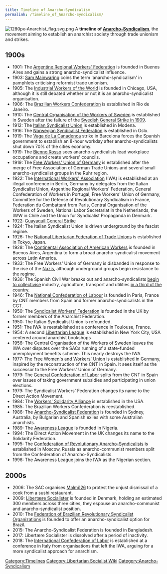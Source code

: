 ```yaml
---
title: Timeline of Anarcho-Syndicalism
permalink: /Timeline_of_Anarcho-Syndicalism/
---
```


![](1280px-Anarchist_flag.svg.png "1280px-Anarchist_flag.svg.png") A
**timeline of [Anarcho-Syndicalism](Anarcho-Syndicalism.md "wikilink")**,
the movement aiming to establish an anarchist society through trade
unionism and strikes.

## 1900s

- 1901: The [Argentine Regional Workers'
  Federation](Argentine_Regional_Workers'_Federation.md "wikilink") is
  founded in Buenos Aires and gains a strong anarcho-syndicalist
  influence.
- 1903: [Sam Mainwaring](Sam_Mainwaring.md "wikilink") coins the term
  'anarcho-syndicalism' in pamphlets criticising reformist trade
  unionism.
- 1905: The [Industrial Workers of the
  World](Industrial_Workers_of_the_World.md "wikilink") is founded in
  Chicago, USA, although it is still debated whether or not it is an
  anarcho-syndicalist organisation.
- 1906: The [Brazilian Workers
  Confederation](Brazilian_Workers_Confederation.md "wikilink") is
  established in Rio de Janeiro.
- 1910: The [Central Organisation of the Workers of
  Sweden](Central_Organisation_of_the_Workers_of_Sweden.md "wikilink") is
  established in Sweden after the failure of the [Swedish General Strike
  in 1909](Swedish_General_Strike_(1909).md "wikilink").
- 1912: The [Italian Syndicalist
  Union](Italian_Syndicalist_Union.md "wikilink") is established in Modena.
- 1916: The [Norwegian Syndicalist
  Federation](Norwegian_Syndicalist_Federation.md "wikilink") is
  established in Oslo.
- 1919: The [Vaga de La Canadenca](Vaga_de_La_Canadenca.md "wikilink")
  strike in Barcelona forces the Spanish government to establish an
  8-hour workday after anarcho-syndicalists shut down 70% of the cities
  economy.
- 1919: The [Bienno Rosso](Bienno_Rosso.md "wikilink") sees
  anarcho-syndicalists lead workplace occupations and create workers'
  councils.
- 1919: The [Free Workers' Union of
  Germany](Free_Workers'_Union_of_Germany.md "wikilink") is established
  after the merge of Free Association of German Trade Unions and several
  small anarcho-syndicalist groups in the Ruhr region.
- 1922: The [International Workers'
  Association](International_Workers'_Association.md "wikilink") (IWA) is
  established at an illegal conference in Berlin, Germany by delegates
  from the Italian Syndicalist Union, Argentine Regional Workers'
  Federation, General Confederation of Workers in Portugal, Free
  Workers' Union of Germany, Committee for the Defense of Revolutionary
  Syndicalism in France, Federation du Combattant from Paris, Central
  Organisation of the Workers of Sweden, National Labor Secretariat in
  the Netherlands, the IWW in Chile and the Union for Syndicalist
  Propaganda in Denmark.
- 1922: [Guayaquil General
  Strike](Guayaquil_General_Strike_(1922).md "wikilink")
- 1924: The Italian Syndicalist Union is driven underground by the
  fascist regime.
- 1926: The [National Libertarian Federation of Trade
  Unions](National_Libertarian_Federation_of_Trade_Unions_(Japan).md "wikilink")
  is established in Tokyo, Japan.
- 1928: The [Continental Association of American
  Workers](Continental_Association_of_American_Workers.md "wikilink") is
  founded in Buenos Aires, Argentina to form a broad anarcho-syndicalist
  movement across Latin America.
- 1933: The Free Workers' Union of Germany is disbanded in response to
  the rise of the [Nazis](Nazi_Germany.md "wikilink"), although underground
  groups begin resistance to the regime.
- 1936: The Spanish Civil War breaks out and anarcho-syndicalists [begin
  to collectivise](Spanish_Revolution.md "wikilink") industry, agriculture,
  transport and utilities [in a third of the
  country](Revolutionary_Spain.md "wikilink").
- 1946: The [National Confederation of
  Labour](National_Confederation_of_Labour_(France).md "wikilink") is
  founded in Paris, France by CNT members from Spain and former
  anarcho-syndicalists in the CGT.
- 1950: The [Syndicalist Workers'
  Federation](Solidarity_Federation_(UK).md "wikilink") is founded in the
  UK by former members of the Anarchist Federation.
- 1950: The Italian Syndicalist Union is refounded.
- 1951: The IWA is reestablished at a conference in Toulouse, France.
- 1954: A second [Libertarian
  League](Libertarian_League_(NYC).md "wikilink") is established in New
  York City, USA centered around anarchist bookshops
- 1956: The Central Organisation of the Workers of Sweden leaves the IWA
  over disputes over the SACs running of a state-funded unemployment
  benefits scheme. This nearly destroys the IWA.
- 1977: The [Free Women's and Workers'
  Union](Free_Women's_and_Workers'_Union_(Germany).md "wikilink") is
  established in Germany, inspired by the reconstruction of the CNT in
  Spain. It sees itself as the successor to the Free Workers' Union of
  Germany.
- 1979: The [General Confederation of
  Labor](General_Confederation_of_Labor_(Spain).md "wikilink") splits from
  the CNT in Spain over issues of taking government subsidies and
  participating in union elections.
- 1979: The Syndicalist Workers' Federation changes its name to the
  Direct Action Movement.
- 1984: The [Workers' Solidarity
  Alliance](Workers'_Solidarity_Alliance_(USA).md "wikilink") is
  established in the USA.
- 1985: The Brazilian Workers Confederation is reestablished.
- 1986: The [Anarcho-Syndicalist
  Federation](Anarcho-Syndicalist_Federation_(Australia).md "wikilink") is
  founded in Sydney, Australia, by Bulgarian and Spanish exiles with
  some Australian anarchists.
- 1989: The [Awareness League](Awareness_League_(Nigeria).md "wikilink") is
  founded in Nigeria.
- 1994: The Direct Action Movement in the UK changes its name to the
  Solidarity Federation.
- 1995: The [Confederation of Revolutionary
  Anarcho-Syndicalists](Confederation_of_Revolutionary_Anarcho-Syndicalists_(Russia).md "wikilink")
  is established in Moscow, Russia as anarcho-communist members split
  from the Confederation of Anarcho-Syndicalists.
- 1996: The Awareness League joins the IWA as the Nigerian section.

## 2000s

- 2006: The SAC organises [Malmö26](Malmö26.md "wikilink") to protest the
  unjust dismissal of a cook from a sushi restaurant.
- 2009: [Libertære Socialister](Libertære_Socialister.md "wikilink") is
  founded in Denmark, holding an estimated 300 members across three
  cities, they espouse an anarcho-communist and anarcho-syndicalist
  position.
- 2010: The [Federation of Brazilian Revolutionary Syndicalist
  Organizations](Federation_of_Brazilian_Revolutionary_Syndicalist_Organizations.md "wikilink")
  is founded to offer an anarcho-syndicalist option for Brazil.
- 2015: The Anarcho-Syndicalist Federation is founded in Bangladesh.
- 2017: Libertære Socialister is dissolved after a period of inactivity.
- 2018: The [International Confederation of
  Labor](International_Confederation_of_Labor.md "wikilink") is established
  at a conference in Italy from organisations that left the IWA, arguing
  for a more syndicalist approach for anarchism.

[Category:Timelines](Category:Timelines.md "wikilink")
[Category:Libertarian Socialist
Wiki](Category:Libertarian_Socialist_Wiki.md "wikilink")
[Category:Anarcho-Syndicalism](Category:Anarcho-Syndicalism.md "wikilink")